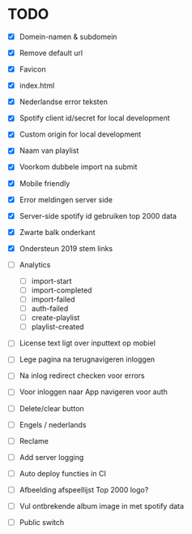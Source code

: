 # TODO

- [X] Domein-namen & subdomein
- [X] Remove default url
- [X] Favicon
- [X] index.html
- [X] Nederlandse error teksten
- [X] Spotify client id/secret for local development
- [X] Custom origin for local development
- [X] Naam van playlist
- [X] Voorkom dubbele import na submit
- [X] Mobile friendly
- [X] Error meldingen server side  
- [X] Server-side spotify id gebruiken top 2000 data
- [X] Zwarte balk onderkant
- [X] Ondersteun 2019 stem links
  
- [ ] Analytics
    - [ ] import-start
    - [ ] import-completed
    - [ ] import-failed
    - [ ] auth-failed
    - [ ] create-playlist
    - [ ] playlist-created
- [ ] License text ligt over inputtext op mobiel
- [ ] Lege pagina na terugnavigeren inloggen
- [ ] Na inlog redirect checken voor errors
- [ ] Voor inloggen naar App navigeren voor auth
- [ ] Delete/clear button

- [ ] Engels / nederlands 
- [ ] Reclame
- [ ] Add server logging
- [ ] Auto deploy functies in CI
- [ ] Afbeelding afspeellijst Top 2000 logo?
- [ ] Vul ontbrekende album image in met spotify data
- [ ] Public switch
